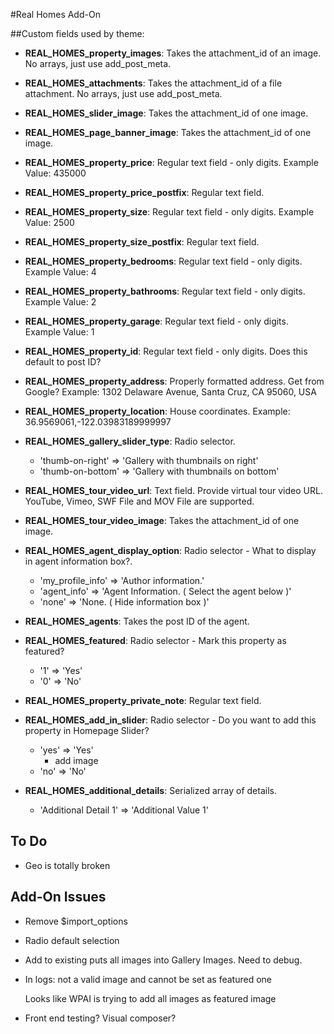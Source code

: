 #Real Homes Add-On

##Custom fields used by theme: 

* **REAL_HOMES_property_images**: Takes the attachment_id of an image. No arrays, just use add_post_meta.

* **REAL_HOMES_attachments**: Takes the attachment_id of a file attachment. No arrays, just use add_post_meta.

* **REAL_HOMES_slider_image**: Takes the attachment_id of one image.

* **REAL_HOMES_page_banner_image**: Takes the attachment_id of one image.

* **REAL_HOMES_property_price**: Regular text field - only digits. Example Value: 435000

* **REAL_HOMES_property_price_postfix**: Regular text field.

* **REAL_HOMES_property_size**: Regular text field - only digits. Example Value: 2500

* **REAL_HOMES_property_size_postfix**: Regular text field.

* **REAL_HOMES_property_bedrooms**: Regular text field - only digits. Example Value: 4

* **REAL_HOMES_property_bathrooms**: Regular text field - only digits. Example Value: 2

* **REAL_HOMES_property_garage**: Regular text field - only digits. Example Value: 1

* **REAL_HOMES_property_id**: Regular text field - only digits. Does this default to post ID?

* **REAL_HOMES_property_address**: Properly formatted address. Get from Google? Example: 1302 Delaware Avenue, Santa Cruz, CA 95060, USA

* **REAL_HOMES_property_location**: House coordinates. Example: 36.9569061,-122.03983189999997

* **REAL_HOMES_gallery_slider_type**: Radio selector. 
	
	* 'thumb-on-right' => 'Gallery with thumbnails on right'
	* 'thumb-on-bottom' => 'Gallery with thumbnails on bottom'

* **REAL_HOMES_tour_video_url**: Text field. Provide virtual tour video URL. YouTube, Vimeo, SWF File and MOV File are supported. 

* **REAL_HOMES_tour_video_image**: Takes the attachment_id of one image.

* **REAL_HOMES_agent_display_option**: Radio selector - What to display in agent information box?.

	* 'my_profile_info' => 'Author information.'
	* 'agent_info' => 'Agent Information. ( Select the agent below )'
	* 'none' => 'None. ( Hide information box )'

* **REAL_HOMES_agents**: Takes the post ID of the agent.

* **REAL_HOMES_featured**: Radio selector - Mark this property as featured?

	* '1' => 'Yes'
	* '0' => 'No'

* **REAL_HOMES_property_private_note**: Regular text field.

* **REAL_HOMES_add_in_slider**: Radio selector - Do you want to add this property in Homepage Slider?

	* 'yes' => 'Yes'
		* add image
	* 'no' => 'No'

* **REAL_HOMES_additional_details**: Serialized array of details.

	* 'Additional Detail 1' => 'Additional Value 1'


## To Do

* Geo is totally broken

## Add-On Issues

* Remove $import_options

* Radio default selection

* Add to existing puts all images into Gallery Images. Need to debug.

* In logs: not a valid image and cannot be set as featured one

	Looks like WPAI is trying to add all images as featured image

* Front end testing? Visual composer?